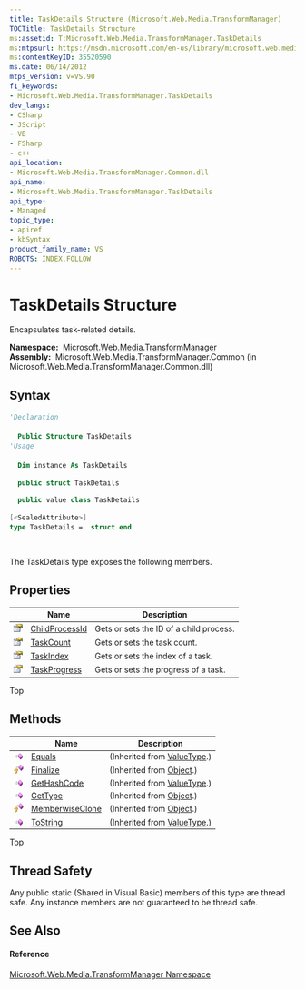 ```yaml
---
title: TaskDetails Structure (Microsoft.Web.Media.TransformManager)
TOCTitle: TaskDetails Structure
ms:assetid: T:Microsoft.Web.Media.TransformManager.TaskDetails
ms:mtpsurl: https://msdn.microsoft.com/en-us/library/microsoft.web.media.transformmanager.taskdetails(v=VS.90)
ms:contentKeyID: 35520590
ms.date: 06/14/2012
mtps_version: v=VS.90
f1_keywords:
- Microsoft.Web.Media.TransformManager.TaskDetails
dev_langs:
- CSharp
- JScript
- VB
- FSharp
- c++
api_location:
- Microsoft.Web.Media.TransformManager.Common.dll
api_name:
- Microsoft.Web.Media.TransformManager.TaskDetails
api_type:
- Managed
topic_type:
- apiref
- kbSyntax
product_family_name: VS
ROBOTS: INDEX,FOLLOW
---
```


# TaskDetails Structure

Encapsulates task-related details.

**Namespace:**  [Microsoft.Web.Media.TransformManager](microsoft-web-media-transformmanager-namespace.md)  
**Assembly:**  Microsoft.Web.Media.TransformManager.Common (in Microsoft.Web.Media.TransformManager.Common.dll)

## Syntax

``` vb
'Declaration

  Public Structure TaskDetails
'Usage

  Dim instance As TaskDetails
```

``` csharp
  public struct TaskDetails
```

``` c++
  public value class TaskDetails
```

``` fsharp
[<SealedAttribute>]
type TaskDetails =  struct end
```

``` jscript
  
```

The TaskDetails type exposes the following members.

## Properties

||Name|Description|
|--- |--- |--- |
|![Public property](images/Hh125762.pubproperty(en-us,VS.90).gif "Public property")|[ChildProcessId](taskdetails-childprocessid-property-microsoft-web-media-transformmanager.md)|Gets or sets the ID of a child process.|
|![Public property](images/Hh125762.pubproperty(en-us,VS.90).gif "Public property")|[TaskCount](taskdetails-taskcount-property-microsoft-web-media-transformmanager.md)|Gets or sets the task count.|
|![Public property](images/Hh125762.pubproperty(en-us,VS.90).gif "Public property")|[TaskIndex](taskdetails-taskindex-property-microsoft-web-media-transformmanager.md)|Gets or sets the index of a task.|
|![Public property](images/Hh125762.pubproperty(en-us,VS.90).gif "Public property")|[TaskProgress](taskdetails-taskprogress-property-microsoft-web-media-transformmanager.md)|Gets or sets the progress of a task.|

Top

## Methods

||Name|Description|
|--- |--- |--- |
|![Public method](images/Hh125771.pubmethod(en-us,VS.90).gif "Public method")|[Equals](https://msdn.microsoft.com/en-us/library/2dts52z7(v=vs.90))|(Inherited from [ValueType](https://msdn.microsoft.com/en-us/library/aey3s293(v=vs.90)).)|
|![Protected method](images/Hh125771.protmethod(en-us,VS.90).gif "Protected method")|[Finalize](https://msdn.microsoft.com/en-us/library/4k87zsw7(v=vs.90))|(Inherited from [Object](https://msdn.microsoft.com/en-us/library/e5kfa45b(v=vs.90)).)|
|![Public method](images/Hh125771.pubmethod(en-us,VS.90).gif "Public method")|[GetHashCode](https://msdn.microsoft.com/en-us/library/y3509fc2(v=vs.90))|(Inherited from [ValueType](https://msdn.microsoft.com/en-us/library/aey3s293(v=vs.90)).)|
|![Public method](images/Hh125771.pubmethod(en-us,VS.90).gif "Public method")|[GetType](https://msdn.microsoft.com/en-us/library/dfwy45w9(v=vs.90))|(Inherited from [Object](https://msdn.microsoft.com/en-us/library/e5kfa45b(v=vs.90)).)|
|![Protected method](images/Hh125771.protmethod(en-us,VS.90).gif "Protected method")|[MemberwiseClone](https://msdn.microsoft.com/en-us/library/57ctke0a(v=vs.90))|(Inherited from [Object](https://msdn.microsoft.com/en-us/library/e5kfa45b(v=vs.90)).)|
|![Public method](images/Hh125771.pubmethod(en-us,VS.90).gif "Public method")|[ToString](https://msdn.microsoft.com/en-us/library/wb77sz3h(v=vs.90))|(Inherited from [ValueType](https://msdn.microsoft.com/en-us/library/aey3s293(v=vs.90)).)|

Top

## Thread Safety

Any public static (Shared in Visual Basic) members of this type are thread safe. Any instance members are not guaranteed to be thread safe.

## See Also

#### Reference

[Microsoft.Web.Media.TransformManager Namespace](microsoft-web-media-transformmanager-namespace.md)

